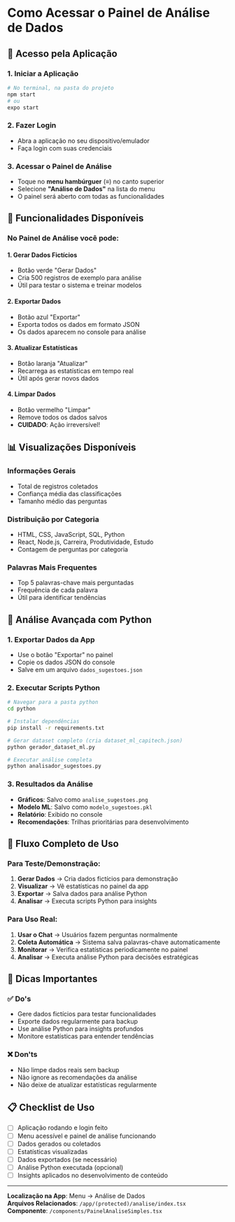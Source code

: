 # Como Acessar o Painel de Análise de Dados

## 📱 Acesso pela Aplicação

### 1. Iniciar a Aplicação

```bash
# No terminal, na pasta do projeto
npm start
# ou
expo start
```

### 2. Fazer Login

- Abra a aplicação no seu dispositivo/emulador
- Faça login com suas credenciais

### 3. Acessar o Painel de Análise

- Toque no **menu hambúrguer** (≡) no canto superior
- Selecione **"Análise de Dados"** na lista do menu
- O painel será aberto com todas as funcionalidades

## 🔧 Funcionalidades Disponíveis

### No Painel de Análise você pode:

#### 1. **Gerar Dados Fictícios**

- Botão verde "Gerar Dados"
- Cria 500 registros de exemplo para análise
- Útil para testar o sistema e treinar modelos

#### 2. **Exportar Dados**

- Botão azul "Exportar"
- Exporta todos os dados em formato JSON
- Os dados aparecem no console para análise

#### 3. **Atualizar Estatísticas**

- Botão laranja "Atualizar"
- Recarrega as estatísticas em tempo real
- Útil após gerar novos dados

#### 4. **Limpar Dados**

- Botão vermelho "Limpar"
- Remove todos os dados salvos
- **CUIDADO**: Ação irreversível!

## 📊 Visualizações Disponíveis

### Informações Gerais

- Total de registros coletados
- Confiança média das classificações
- Tamanho médio das perguntas

### Distribuição por Categoria

- HTML, CSS, JavaScript, SQL, Python
- React, Node.js, Carreira, Produtividade, Estudo
- Contagem de perguntas por categoria

### Palavras Mais Frequentes

- Top 5 palavras-chave mais perguntadas
- Frequência de cada palavra
- Útil para identificar tendências

## 🐍 Análise Avançada com Python

### 1. Exportar Dados da App

- Use o botão "Exportar" no painel
- Copie os dados JSON do console
- Salve em um arquivo `dados_sugestoes.json`

### 2. Executar Scripts Python

```bash
# Navegar para a pasta python
cd python

# Instalar dependências
pip install -r requirements.txt

# Gerar dataset completo (cria dataset_ml_capitech.json)
python gerador_dataset_ml.py

# Executar análise completa
python analisador_sugestoes.py
```

### 3. Resultados da Análise

- **Gráficos**: Salvo como `analise_sugestoes.png`
- **Modelo ML**: Salvo como `modelo_sugestoes.pkl`
- **Relatório**: Exibido no console
- **Recomendações**: Trilhas prioritárias para desenvolvimento

## 🔄 Fluxo Completo de Uso

### Para Teste/Demonstração:

1. **Gerar Dados** → Cria dados fictícios para demonstração
2. **Visualizar** → Vê estatísticas no painel da app
3. **Exportar** → Salva dados para análise Python
4. **Analisar** → Executa scripts Python para insights

### Para Uso Real:

1. **Usar o Chat** → Usuários fazem perguntas normalmente
2. **Coleta Automática** → Sistema salva palavras-chave automaticamente
3. **Monitorar** → Verifica estatísticas periodicamente no painel
4. **Analisar** → Executa análise Python para decisões estratégicas

## 🚨 Dicas Importantes

### ✅ Do's

- Gere dados fictícios para testar funcionalidades
- Exporte dados regularmente para backup
- Use análise Python para insights profundos
- Monitore estatísticas para entender tendências

### ❌ Don'ts

- Não limpe dados reais sem backup
- Não ignore as recomendações da análise
- Não deixe de atualizar estatísticas regularmente

## 📋 Checklist de Uso

- [ ] Aplicação rodando e login feito
- [ ] Menu acessível e painel de análise funcionando
- [ ] Dados gerados ou coletados
- [ ] Estatísticas visualizadas
- [ ] Dados exportados (se necessário)
- [ ] Análise Python executada (opcional)
- [ ] Insights aplicados no desenvolvimento de conteúdo

---

**Localização na App**: Menu → Análise de Dados  
**Arquivos Relacionados**: `/app/(protected)/analise/index.tsx`  
**Componente**: `/components/PainelAnaliseSimples.tsx`
